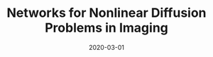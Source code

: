 ---
title: "Networks for Nonlinear Diffusion Problems in Imaging"
collection: publications
authors: 'S. Arridge and A. Hauptmann'
date: 2020-03-01
venue: 'Journal of Mathematical Imaging and Vision'
paperurl: 'http://asHauptmann.github.io/files/2020_Arridge_JMIV.pdf'
paperlink: 'https://link.springer.com/article/10.1007/s10851-019-00901-3'
---